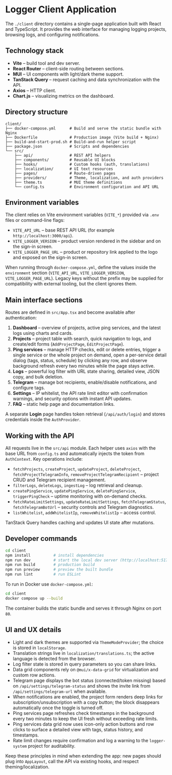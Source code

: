 # Logger Client Application

The `./client` directory contains a single-page application built with React and TypeScript. It provides the web interface for managing logging projects, browsing logs, and configuring notifications.

## Technology stack

- **Vite** – build tool and dev server.
- **React Router** – client-side routing between sections.
- **MUI** – UI components with light/dark theme support.
- **TanStack Query** – request caching and data synchronization with the API.
- **Axios** – HTTP client.
- **Chart.js** – visualizing metrics on the dashboard.

## Directory structure

```text
client/
├── docker-compose.yml      # Build and serve the static bundle with Nginx
├── Dockerfile              # Production image (Vite build + Nginx)
├── build-and-start-prod.sh # Build-and-run helper script
├── package.json            # Scripts and dependencies
└── src/
    ├── api/                # REST API helpers
    ├── components/         # Reusable UI blocks
    ├── hooks/              # Custom hooks (auth, translations)
    ├── localization/       # UI text resources
    ├── pages/              # Route-driven pages
    ├── providers/          # Theme, localization, and auth providers
    ├── theme.ts            # MUI theme definitions
    └── config.ts           # Environment configuration and API URL
```

## Environment variables

The client relies on Vite environment variables (`VITE_*`) provided via `.env` files or command-line flags:

- `VITE_API_URL` – base REST API URL (for example `http://localhost:3000/api`).
- `VITE_LOGGER_VERSION` – product version rendered in the sidebar and on the sign-in screen.
- `VITE_LOGGER_PAGE_URL` – product or repository link applied to the logo and exposed on the sign-in screen.

When running through `docker-compose.yml`, define the values inside the `environment` section (`VITE_API_URL`, `VITE_LOGGER_VERSION`, `VITE_LOGGER_PAGE_URL`). Legacy keys without the prefix may be supplied for compatibility with external tooling, but the client ignores them.

## Main interface sections

Routes are defined in `src/App.tsx` and become available after authentication:

1. **Dashboard** – overview of projects, active ping services, and the latest logs using charts and cards.
2. **Projects** – project table with search, quick navigation to logs, and create/edit forms (`AddProjectPage`, `EditProjectPage`).
3. **Ping services** – manage HTTP checks, edit or delete entries, trigger a single service or the whole project on demand, open a per-service detail dialog (tags, status, schedule) by clicking any row, and observe background refresh every two minutes while the page stays active.
4. **Logs** – powerful log filter with URL state sharing, detailed view, JSON copy, and bulk deletion.
5. **Telegram** – manage bot recipients, enable/disable notifications, and configure tags.
6. **Settings** – IP whitelist, the API rate limit editor with confirmation warnings, and security options with instant API updates.
7. **FAQ** – static help page and documentation links.

A separate **Login** page handles token retrieval (`/api/auth/login`) and stores credentials inside the `AuthProvider`.

## Working with the API

All requests live in the `src/api` module. Each helper uses `axios` with the base URL from `config.ts` and automatically injects the token from `AuthContext`. Key operations include:

- `fetchProjects`, `createProject`, `updateProject`, `deleteProject`, `fetchProjectTelegramInfo`, `removeProjectTelegramRecipient` – project CRUD and Telegram recipient management.
- `filterLogs`, `deleteLogs`, `ingestLog` – log retrieval and cleanup.
- `createPingService`, `updatePingService`, `deletePingService`, `triggerPingCheck` – uptime monitoring with on-demand checks.
- `fetchRateLimitSettings`, `updateRateLimitSettings`, `fetchTelegramStatus`, `fetchTelegramBotUrl` – security controls and Telegram diagnostics.
- `listWhitelist`, `addWhitelistIp`, `removeWhitelistIp` – access control.

TanStack Query handles caching and updates UI state after mutations.

## Developer commands

```bash
cd client
npm install          # install dependencies
npm run dev          # start the local dev server (http://localhost:5173)
npm run build        # production build
npm run preview      # preview the built bundle
npm run lint         # run ESLint
```

To run in Docker use `docker-compose.yml`:

```bash
cd client
docker compose up --build
```

The container builds the static bundle and serves it through Nginx on port `80`.

## UI and UX details

- Light and dark themes are supported via `ThemeModeProvider`; the choice is stored in `localStorage`.
- Translation strings live in `localization/translations.ts`; the active language is detected from the browser.
- Log filter state is stored in query parameters so you can share links.
- Data grid components rely on `@mui/x-data-grid` for virtualization and custom row actions.
- Telegram page displays the bot status (connected/token missing) based on `/api/settings/telegram-status` and shows the invite link from `/api/settings/telegram-url` when available.
- When notifications are enabled, the project form renders deep links for subscription/unsubscription with a copy button; the block disappears automatically once the toggle is turned off.
- Ping services page refreshes check timestamps in the background every two minutes to keep the UI fresh without exceeding rate limits.
- Ping services data grid now uses icon-only action buttons and row clicks to surface a detailed view with tags, status history, and timestamps.
- Rate limit changes require confirmation and log a warning to the `logger-system` project for auditability.

Keep these principles in mind when extending the app: new pages should plug into `AppLayout`, call the API via existing hooks, and respect theming/localization.
